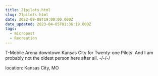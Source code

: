 ```yaml
---
title: 21pilots.html
slug: 21pilots-html
date: 2022-09-08T19:00:00.000Z
date_updated: 2023-04-05T01:36:19.000Z
tags: 
  - micropost
  - Recreation
---
```


T-Mobile Arena downtown Kansas City for Twenty-one Pilots. And I am probably not the oldest person here after all.
-/-/-/

location: Kansas City, MO
